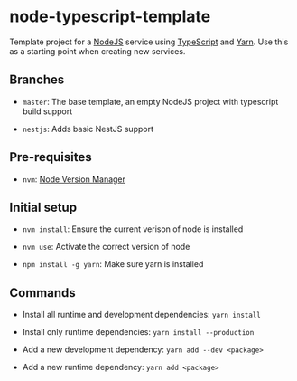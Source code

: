 # node-typescript-template
Template project for a [NodeJS](https://nodejs.org/) service using [TypeScript](https://www.typescriptlang.org/) and [Yarn](https://yarnpkg.com/).  Use this as a starting point when creating new services.

## Branches

- `master`: The base template, an empty NodeJS project with typescript build support

- `nestjs`: Adds basic NestJS support

## Pre-requisites

- `nvm`: [Node Version Manager](https://github.com/nvm-sh/nvm)

## Initial setup

- `nvm install`: Ensure the current verison of node is installed

- `nvm use`: Activate the correct version of node

- `npm install -g yarn`: Make sure yarn is installed

## Commands

- Install all runtime and development dependencies: `yarn install`

- Install only runtime dependencies: `yarn install --production`

- Add a new development dependency: `yarn add --dev <package>`

- Add a new runtime dependency: `yarn add <package>`
